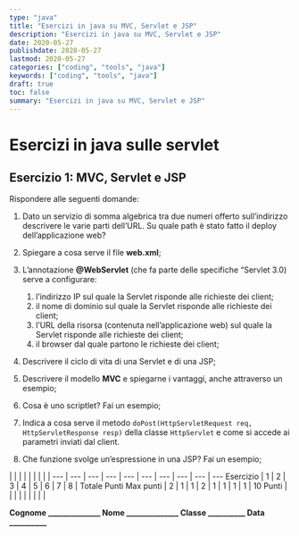 ```yaml
---
type: "java"
title: "Esercizi in java su MVC, Servlet e JSP"
description: "Esercizi in java su MVC, Servlet e JSP"
date: 2020-05-27
publishdate: 2020-05-27
lastmod: 2020-05-27
categories: ["coding", "tools", "java"]
keywords: ["coding", "tools", "java"]
draft: true
toc: false
summary: "Esercizi in java su MVC, Servlet e JSP"
---
```


# Esercizi in java sulle servlet

## Esercizio 1: MVC, Servlet e JSP

Rispondere alle seguenti domande:

1. Dato un servizio di somma algebrica tra due numeri offerto sull’indirizzo [](http://localhost:9877/somma?num1=100&num2=146 "http://localhost:9877/somma?num1=100&num2=146") descrivere le varie parti dell’URL. Su quale path è stato fatto il deploy dell’applicazione web?

2. Spiegare a cosa serve il file **web.xml**;

3. L’annotazione **@WebServlet** (che fa parte delle specifiche “Servlet 3.0) serve a configurare:
   1. l’indirizzo IP sul quale la Servlet risponde alle richieste dei client;
   2. il nome di dominio sul quale la Servlet risponde alle richieste dei client;
   3. l’URL della risorsa (contenuta nell’applicazione web) sul quale la Servlet risponde alle richieste dei client;
   4. il browser dal quale partono le richieste dei client;

4. Descrivere il ciclo di vita di una Servlet e di una JSP;

5. Descrivere il modello **MVC** e spiegarne i vantaggi, anche attraverso un esempio;

6. Cosa è uno scriptlet? Fai un esempio;

7. Indica a cosa serve il metodo ``doPost(HttpServletRequest req, HttpServletResponse resp)`` della classe ``HttpServlet`` e come si accede ai parametri inviati dal client.

8. Che funzione svolge un’espressione in una JSP? Fai un esempio;

 |              |     |     |     |     |     |     |     | 
---       | --- | --- | --- | --- | --- | --- | --- | --- | ---
Esercizio |  1  |  2  |  3  |  4  |  5  |  6  |  7  |  8  | Totale Punti
Max punti |  2  |  1  |  1  |  2  |  1  |  1  |  1  |  1  | 10
Punti     |     |     |     |     |     |     |     |     | 

**Cognome ______________ Nome ______________ Classe __________ Data __________**
